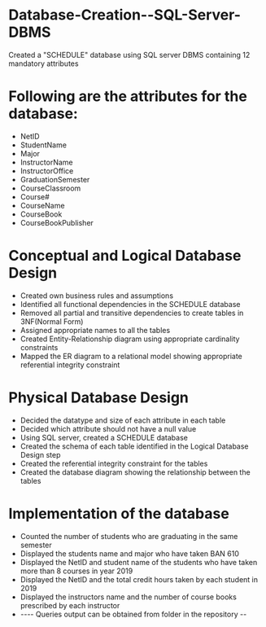 # Database-Creation--SQL-Server-DBMS
Created a "SCHEDULE" database using SQL server DBMS containing  12 mandatory attributes

# Following are the attributes for the database: 
* NetID                   
* StudentName             
* Major
* InstructorName
* InstructorOffice
* GraduationSemester      
* CourseClassroom
* Course#
* CourseName
* CourseBook
* CourseBookPublisher

# Conceptual and Logical Database Design
* Created own business rules and assumptions 
* Identified all functional dependencies in the SCHEDULE database
* Removed all partial and transitive dependencies to create tables in 3NF(Normal Form)
* Assigned appropriate names to all the tables
* Created Entity-Relationship diagram using appropriate cardinality constraints
* Mapped the ER diagram to a relational model showing appropriate referential integrity constraint

# Physical Database Design
* Decided the datatype and size of each attribute in each table
* Decided which attribute should not have a null value
* Using SQL server, created a SCHEDULE database
* Created the schema of each table identified in the Logical Database Design step
* Created the referential integrity constraint for the tables
* Created the database diagram showing the relationship between the tables

# Implementation of the database
* Counted the number of students who are graduating in the same semester
* Displayed the students name and major who have taken BAN 610
* Displayed the NetID and student name of the students who have taken more than 8 courses in year 2019 
* Displayed the NetID and the total credit hours taken by each student in 2019
* Displayed the instructors name and the number of course books prescribed by each instructor
* ---- Queries output can be obtained from folder in the repository -- 


